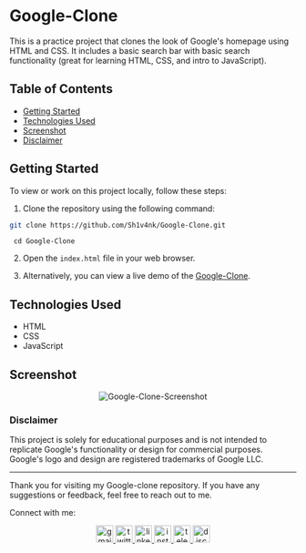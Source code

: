 # Google-Clone

This is a practice project that clones the look of Google's homepage using HTML and CSS. It includes a basic search bar with basic search functionality (great for learning HTML, CSS, and intro to JavaScript).

## Table of Contents

- [Getting Started](#getting-started)
- [Technologies Used](#technologies-used)
- [Screenshot](#screenshot)
- [Disclaimer](#disclaimer)

## Getting Started

To view or work on this project locally, follow these steps:

1. Clone the repository using the following command:

```bash
git clone https://github.com/Sh1v4nk/Google-Clone.git
```

```
 cd Google-Clone
```

2. Open the `index.html` file in your web browser.

3. Alternatively, you can view a live demo of the [Google-Clone](https://sh1v4nk.github.io/Google-Clone/).

## Technologies Used

- HTML
- CSS
- JavaScript

## Screenshot

<div align="center">
  <img src="https://i.ibb.co/pJPHgKX/image.png" alt="Google-Clone-Screenshot">
</div>

### Disclaimer

This project is solely for educational purposes and is not intended to replicate Google's functionality or design for commercial purposes. Google's logo and design are registered trademarks of Google LLC.

---

Thank you for visiting my Google-clone repository. If you have any suggestions or feedback, feel free to reach out to me.

Connect with me:

<div align="center">
  <a href="mailto:shivankpandey113@gmail.com" target="_blank">
    <img src="https://img.shields.io/static/v1?message=Gmail&logo=gmail&label=&color=D14836&logoColor=white&labelColor=&style=for-the-badge" height="30" alt="gmail logo"  />
  </a>
  <a href="https://twitter.com/sh1v4nk" target="_blank">
    <img src="https://img.shields.io/static/v1?message=Twitter&logo=twitter&label=&color=1DA1F2&logoColor=white&labelColor=&style=for-the-badge" height="30" alt="twitter logo"  />
  </a>
    <a href="https://www.linkedin.com/in/sh1v4nk/" target="_blank">
    <img src="https://img.shields.io/static/v1?message=LinkedIn&logo=linkedin&label=&color=0077B5&logoColor=white&labelColor=&style=for-the-badge" height="30" alt="linkedin logo"  />
  </a>
  <a href="https://www.instagram.com/sh1v4nk_/" target="_blank">
    <img src="https://img.shields.io/static/v1?message=Instagram&logo=instagram&label=&color=E4405F&logoColor=white&labelColor=&style=for-the-badge" height="30" alt="instagram logo"  />
  </a>
  <a href="https://t.me/BlackGoku_69th" target="_blank">
    <img src="https://img.shields.io/static/v1?message=Telegram&logo=telegram&label=&color=2CA5E0&logoColor=white&labelColor=&style=for-the-badge" height="30" alt="telegram logo"  />
  </a>
  <a href="https://discord.com/users/571299781096505344" target="_blank">
    <img src="https://img.shields.io/static/v1?message=Discord&logo=discord&label=&color=7289DA&logoColor=white&labelColor=&style=for-the-badge" height="30" alt="discord logo"  />
  </a>
</div>
